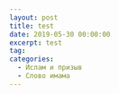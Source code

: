 ```yaml
---
layout: post
title: test
date: 2019-05-30 00:00:00
excerpt: test
tag:
categories:
  - Ислам и призыв
  - Слово имама
---
```


